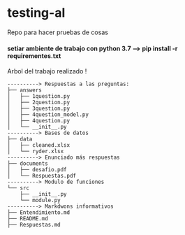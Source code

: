 # testing-al
Repo para hacer pruebas de cosas

#### setiar ambiente de trabajo con python 3.7 --> pip install -r requirementes.txt

Arbol del trabajo realizado !

```
----------> Respuestas a las preguntas:
├── answers 
│   ├── 1question.py
│   ├── 2question.py
│   ├── 3question.py
│   ├── 4question_model.py
│   ├── 4question.py
│   └── __init__.py
----------> Bases de datos
├── data
│   ├── cleaned.xlsx
│   └── ryder.xlsx
----------> Enunciado más respuestas
├── documents
│   ├── desafio.pdf
│   └── Respuestas.pdf
----------> Modulo de funciones
└── src
    ├── __init__.py
    └── module.py
----------> Markdwons informativos
├── Entendimiento.md
├── README.md
├── Respuestas.md
```
